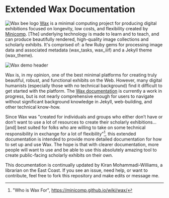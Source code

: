 # Extended Wax Documentation 
![Wax bee logo](https://repository-images.githubusercontent.com/113231984/b2b0b400-8220-11e9-85f5-0d159cbfed9a)
[Wax](https://minicomp.github.io/wax/) is a minimal computing project for producing digital exhibitions focused on longevity, low costs, and flexibility created by [Minicomp](https://github.com/minicomp/). [The] underlying technology is made to learn and to teach, and can produce beautifully rendered, high-quality image collections and scholarly exhibits. It's comprised of: a few Ruby gems for processing image data and associated metadata (wax_tasks, wax_iiif) and a Jekyll theme (wax_theme).

![Wax demo header](https://encrypted-tbn0.gstatic.com/images?q=tbn:ANd9GcQLfwwsr0vGOJsH9f5EJdD0ojWZ6OCdAo4jGw&s)


Wax is, in my opinion, one of the best minimal platforms for creating truly beautiful, robust, and functional exhibits on the Web. However, many digital humanists (especially those with no technical background) find it difficult to get started with the platform. The [Wax documentation](https://minicomp.github.io/wiki/wax/) is currently a work in progress, but is not nearly comprehensive enough for users to navigate without significant background knowledge in Jekyll, web-building, and other technical know-how.

Since Wax was "created for individuals and groups who either don’t have or don’t want to use a lot of resources to create their scholarly exhibitions... [and] best suited for folks who are willing to take on some technical responsibility in exchange for a lot of flexibility"[^1], this extended documentation is intended to provide more detailed documentation for how to set up and use Wax. The hope is that with clearer documentation, more people will want to use and be able to use this absolutely amazing tool to create public-facing scholarly exhibits on their own.

This documentation is continually updated by Kiran Mohammadi-Williams, a librarian on the East Coast. If you see an issue, need help, or want to contribute, feel free to fork this repository and make edits or message me.

[^1]: "Who is Wax For", https://minicomp.github.io/wiki/wax/
